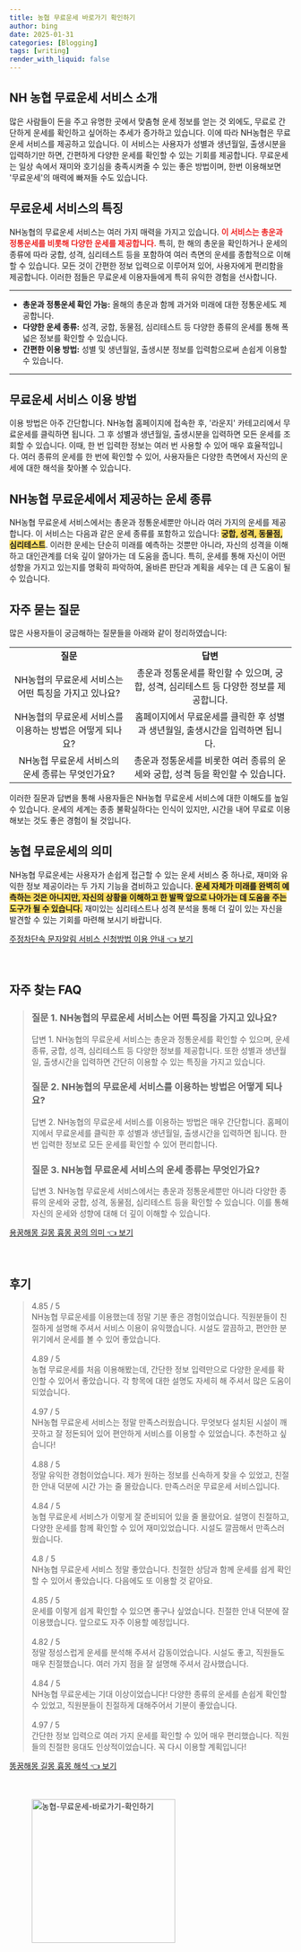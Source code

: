 ```yaml
---
title: 농협 무료운세 바로가기 확인하기
author: bing
date: 2025-01-31
categories: [Blogging]
tags: [writing]
render_with_liquid: false
---
```

<h2 id='농협 무료운세 서비스 소개'>NH 농협 무료운세 서비스 소개</h2>

<p>많은 사람들이 돈을 주고 유명한 곳에서 맞춤형 운세 정보를 얻는 것 외에도, 무료로 간단하게 운세를 확인하고 싶어하는 추세가 증가하고 있습니다. 이에 따라 NH농협은 무료운세 서비스를 제공하고 있습니다. 이 서비스는 사용자가 성별과 생년월일, 출생시분을 입력하기만 하면, 간편하게 다양한 운세를 확인할 수 있는 기회를 제공합니다. 무료운세는 일상 속에서 재미와 호기심을 충족시켜줄 수 있는 좋은 방법이며, 한번 이용해보면 &#39;무료운세&#39;의 매력에 빠져들 수도 있습니다.</p>

<h2 id='서비스 특징'>무료운세 서비스의 특징</h2>

<p>NH농협의 무료운세 서비스는 여러 가지 매력을 가지고 있습니다. <b><span style="color: #ee2323;">이 서비스는 총운과 정통운세를 비롯해 다양한 운세를 제공합니다.</span></b> 특히, 한 해의 총운을 확인하거나 운세의 종류에 따라 궁합, 성격, 심리테스트 등을 포함하여 여러 측면의 운세를 종합적으로 이해할 수 있습니다. 모든 것이 간편한 정보 입력으로 이루어져 있어, 사용자에게 편리함을 제공합니다. 이러한 점들은 무료운세 이용자들에게 특히 유익한 경험을 선사합니다.</p>

<hr />

<ul>
    <li><b>총운과 정통운세 확인 가능:</b> 올해의 총운과 함께 과거와 미래에 대한 정통운세도 제공합니다.</li>
    <li><b>다양한 운세 종류:</b> 성격, 궁합, 동물점, 심리테스트 등 다양한 종류의 운세를 통해 폭넓은 정보를 확인할 수 있습니다.</li>
    <li><b>간편한 이용 방법:</b> 성별 및 생년월일, 출생시분 정보를 입력함으로써 손쉽게 이용할 수 있습니다.</li>
</ul>

<hr />

<h2 id='이용 방법'>무료운세 서비스 이용 방법</h2>

<p>이용 방법은 아주 간단합니다. NH농협 홈페이지에 접속한 후, &#39;라운지&#39; 카테고리에서 무료운세를 클릭하면 됩니다. 그 후 성별과 생년월일, 출생시분을 입력하면 모든 운세를 조회할 수 있습니다. 이때, 한 번 입력한 정보는 여러 번 사용할 수 있어 매우 효율적입니다. 여러 종류의 운세를 한 번에 확인할 수 있어, 사용자들은 다양한 측면에서 자신의 운세에 대한 해석을 찾아볼 수 있습니다.</p>

<h2 id='운세 종류'>NH농협 무료운세에서 제공하는 운세 종류</h2>

<p>NH농협 무료운세 서비스에서는 총운과 정통운세뿐만 아니라 여러 가지의 운세를 제공합니다. 이 서비스는 다음과 같은 운세 종류를 포함하고 있습니다: <b><span style="background-color: #ffe066;">궁합, 성격, 동물점, 심리테스트</span></b>. 이러한 운세는 단순히 미래를 예측하는 것뿐만 아니라, 자신의 성격을 이해하고 대인관계를 더욱 깊이 알아가는 데 도움을 줍니다. 특히, 운세를 통해 자신이 어떤 성향을 가지고 있는지를 명확히 파악하여, 올바른 판단과 계획을 세우는 데 큰 도움이 될 수 있습니다.</p>

<h2 id='자주 묻는 질문'>자주 묻는 질문</h2>

<p>많은 사용자들이 궁금해하는 질문들을 아래와 같이 정리하였습니다:</p>

<table>
    <tr>
        <td style="text-align: center; height: 17px;"><b>질문</b></td>
        <td style="text-align: center; height: 17px;"><b>답변</b></td>
    </tr>
    <tr>
        <td style="text-align: center; height: 17px;">NH농협의 무료운세 서비스는 어떤 특징을 가지고 있나요?</td>
        <td style="text-align: center; height: 17px;">총운과 정통운세를 확인할 수 있으며, 궁합, 성격, 심리테스트 등 다양한 정보를 제공합니다.</td>
    </tr>
    <tr>
        <td style="text-align: center; height: 17px;">NH농협의 무료운세 서비스를 이용하는 방법은 어떻게 되나요?</td>
        <td style="text-align: center; height: 17px;">홈페이지에서 무료운세를 클릭한 후 성별과 생년월일, 출생시간을 입력하면 됩니다.</td>
    </tr>
    <tr>
        <td style="text-align: center; height: 17px;">NH농협 무료운세 서비스의 운세 종류는 무엇인가요?</td>
        <td style="text-align: center; height: 17px;">총운과 정통운세를 비롯한 여러 종류의 운세와 궁합, 성격 등을 확인할 수 있습니다.</td>
    </tr>
</table>

<p>이러한 질문과 답변을 통해 사용자들은 NH농협 무료운세 서비스에 대한 이해도를 높일 수 있습니다. 운세의 세계는 종종 불확실하다는 인식이 있지만, 시간을 내어 무료로 이용해보는 것도 좋은 경험이 될 것입니다.</p>

<h2 id='결론'>농협 무료운세의 의미</h2>

<p>NH농협 무료운세는 사용자가 손쉽게 접근할 수 있는 운세 서비스 중 하나로, 재미와 유익한 정보 제공이라는 두 가지 기능을 겸비하고 있습니다. <b><span style="background-color: #ffe066;">운세 자체가 미래를 완벽히 예측하는 것은 아니지만, 자신의 상황을 이해하고 한 발짝 앞으로 나아가는 데 도움을 주는 도구가 될 수 있습니다.</span></b> 재미있는 심리테스트나 성격 분석을 통해 더 깊이 있는 자신을 발견할 수 있는 기회를 마련해 보시기 바랍니다.</p>
<p><a class="click-button" title="주정차단속 문자알림 서비스 신청방법 이용 안내" href="https://afficreate.github.io/posts/%EC%A3%BC%EC%A0%95%EC%B0%A8%EB%8B%A8%EC%86%8D-%EB%AC%B8%EC%9E%90%EC%95%8C%EB%A6%BC-%EC%84%9C%EB%B9%84%EC%8A%A4-%EC%8B%A0%EC%B2%AD%EB%B0%A9%EB%B2%95-%EC%9D%B4%EC%9A%A9-%EC%95%88%EB%82%B4/" rel="dofollow">주정차단속 문자알림 서비스 신청방법 이용 안내 👈 보기</a></p><br>
<h2 id='자주_찾는_FAQ'>자주 찾는 FAQ</h2>
<div itemscope="" itemtype="https://schema.org/FAQPage"> 
<blockquote> 
<div itemscope="" itemprop="mainEntity" itemtype="https://schema.org/Question"> 
<h3 itemprop="name">질문 1. NH농협의 무료운세 서비스는 어떤 특징을 가지고 있나요?</h3> 
<div itemscope="" itemprop="acceptedAnswer" itemtype="https://schema.org/Answer"> 
<span itemprop="text"> 
<p>답변 1. NH농협의 무료운세 서비스는 총운과 정통운세를 확인할 수 있으며, 운세 종류, 궁합, 성격, 심리테스트 등 다양한 정보를 제공합니다. 또한 성별과 생년월일, 출생시간을 입력하면 간단히 이용할 수 있는 특징을 가지고 있습니다.</p> 
</span> 
</div> 
</div> 
<div itemscope="" itemprop="mainEntity" itemtype="https://schema.org/Question"> 
<h3 itemprop="name">질문 2. NH농협의 무료운세 서비스를 이용하는 방법은 어떻게 되나요?</h3> 
<div itemscope="" itemprop="acceptedAnswer" itemtype="https://schema.org/Answer"> 
<span itemprop="text"> 
<p>답변 2. NH농협의 무료운세 서비스를 이용하는 방법은 매우 간단합니다. 홈페이지에서 무료운세를 클릭한 후 성별과 생년월일, 출생시간을 입력하면 됩니다. 한 번 입력한 정보로 모든 운세를 확인할 수 있어 편리합니다.</p> 
</span> 
</div> 
</div> 
<div itemscope="" itemprop="mainEntity" itemtype="https://schema.org/Question"> 
<h3 itemprop="name">질문 3. NH농협 무료운세 서비스의 운세 종류는 무엇인가요?</h3> 
<div itemscope="" itemprop="acceptedAnswer" itemtype="https://schema.org/Answer"> 
<span itemprop="text"> 
<p>답변 3. NH농협 무료운세 서비스에서는 총운과 정통운세뿐만 아니라 다양한 종류의 운세와 궁합, 성격, 동물점, 심리테스트 등을 확인할 수 있습니다. 이를 통해 자신의 운세와 성향에 대해 더 깊이 이해할 수 있습니다.</p> 
</span> 
</div> 
</div> 
</blockquote> 
</div>
<p><a class="click-button" title="용꿈해몽 길몽 흉몽 꿈의 의미" href="https://afficreate.github.io/posts/%EC%9A%A9%EA%BF%88%ED%95%B4%EB%AA%BD-%EA%B8%B8%EB%AA%BD-%ED%9D%89%EB%AA%BD-%EA%BF%88%EC%9D%98-%EC%9D%98%EB%AF%B8/" rel="dofollow">용꿈해몽 길몽 흉몽 꿈의 의미 👈 보기</a></p><br>
<h2 id='후기'>후기</h2>
<div itemscope itemtype="https://schema.org/Product">
  <blockquote>
  <div itemprop="review" itemscope itemtype="https://schema.org/Review">
      <div itemprop="reviewRating" itemscope itemtype="https://schema.org/Rating"> <span itemprop="ratingValue">4.85</span> / <span itemprop="bestRating">5</span> </div>
      <span itemprop="reviewBody">NH농협 무료운세를 이용했는데 정말 기분 좋은 경험이었습니다. 직원분들이 친절하게 설명해 주셔서 서비스 이용이 유익했습니다. 시설도 깔끔하고, 편안한 분위기에서 운세를 볼 수 있어 좋았습니다.</span>
  </div>
  <br>
  <div itemprop="review" itemscope itemtype="https://schema.org/Review">
      <div itemprop="reviewRating" itemscope itemtype="https://schema.org/Rating"> <span itemprop="ratingValue">4.89</span> / <span itemprop="bestRating">5</span> </div>
      <span itemprop="reviewBody">농협 무료운세를 처음 이용해봤는데, 간단한 정보 입력만으로 다양한 운세를 확인할 수 있어서 좋았습니다. 각 항목에 대한 설명도 자세히 해 주셔서 많은 도움이 되었습니다.</span>
  </div>
  <br>
  <div itemprop="review" itemscope itemtype="https://schema.org/Review">
      <div itemprop="reviewRating" itemscope itemtype="https://schema.org/Rating"> <span itemprop="ratingValue">4.97</span> / <span itemprop="bestRating">5</span> </div>
      <span itemprop="reviewBody">NH농협 무료운세 서비스는 정말 만족스러웠습니다. 무엇보다 설치된 시설이 깨끗하고 잘 정돈되어 있어 편안하게 서비스를 이용할 수 있었습니다. 추천하고 싶습니다!</span>
  </div>
  <br>
  <div itemprop="review" itemscope itemtype="https://schema.org/Review">
      <div itemprop="reviewRating" itemscope itemtype="https://schema.org/Rating"> <span itemprop="ratingValue">4.88</span> / <span itemprop="bestRating">5</span> </div>
      <span itemprop="reviewBody">정말 유익한 경험이었습니다. 제가 원하는 정보를 신속하게 찾을 수 있었고, 친절한 안내 덕분에 시간 가는 줄 몰랐습니다. 만족스러운 무료운세 서비스입니다.</span>
  </div>
  <br>
  <div itemprop="review" itemscope itemtype="https://schema.org/Review">
      <div itemprop="reviewRating" itemscope itemtype="https://schema.org/Rating"> <span itemprop="ratingValue">4.84</span> / <span itemprop="bestRating">5</span> </div>
      <span itemprop="reviewBody">농협 무료운세 서비스가 이렇게 잘 준비되어 있을 줄 몰랐어요. 설명이 친절하고, 다양한 운세를 함께 확인할 수 있어 재미있었습니다. 시설도 깔끔해서 만족스러웠습니다.</span>
  </div>
  <br>
  <div itemprop="review" itemscope itemtype="https://schema.org/Review">
      <div itemprop="reviewRating" itemscope itemtype="https://schema.org/Rating"> <span itemprop="ratingValue">4.8</span> / <span itemprop="bestRating">5</span> </div>
      <span itemprop="reviewBody">NH농협 무료운세 서비스 정말 좋았습니다. 친절한 상담과 함께 운세를 쉽게 확인할 수 있어서 좋았습니다. 다음에도 또 이용할 것 같아요.</span>
  </div>
  <br>
  <div itemprop="review" itemscope itemtype="https://schema.org/Review">
      <div itemprop="reviewRating" itemscope itemtype="https://schema.org/Rating"> <span itemprop="ratingValue">4.85</span> / <span itemprop="bestRating">5</span> </div>
      <span itemprop="reviewBody">운세를 이렇게 쉽게 확인할 수 있으면 좋구나 싶었습니다. 친절한 안내 덕분에 잘 이용했습니다. 앞으로도 자주 이용할 예정입니다.</span>
  </div>
  <br>
  <div itemprop="review" itemscope itemtype="https://schema.org/Review">
      <div itemprop="reviewRating" itemscope itemtype="https://schema.org/Rating"> <span itemprop="ratingValue">4.82</span> / <span itemprop="bestRating">5</span> </div>
      <span itemprop="reviewBody">정말 정성스럽게 운세를 분석해 주셔서 감동이었습니다. 시설도 좋고, 직원들도 매우 친절했습니다. 여러 가지 점을 잘 설명해 주셔서 감사했습니다.</span>
  </div>
  <br>
  <div itemprop="review" itemscope itemtype="https://schema.org/Review">
      <div itemprop="reviewRating" itemscope itemtype="https://schema.org/Rating"> <span itemprop="ratingValue">4.84</span> / <span itemprop="bestRating">5</span> </div>
      <span itemprop="reviewBody">NH농협 무료운세는 기대 이상이었습니다! 다양한 종류의 운세를 손쉽게 확인할 수 있었고, 직원분들이 친절하게 대해주어서 기분이 좋았습니다.</span>
  </div>
  <br>
  <div itemprop="review" itemscope itemtype="https://schema.org/Review">
      <div itemprop="reviewRating" itemscope itemtype="https://schema.org/Rating"> <span itemprop="ratingValue">4.97</span> / <span itemprop="bestRating">5</span> </div>
      <span itemprop="reviewBody">간단한 정보 입력으로 여러 가지 운세를 확인할 수 있어 매우 편리했습니다. 직원들의 친절한 응대도 인상적이었습니다. 꼭 다시 이용할 계획입니다!</span>
  </div>
  </blockquote>
</div>
<p><a class="click-button" title="똥꿈해몽 길몽 흉몽 해석" href="https://afficreate.github.io/posts/%EB%98%A5%EA%BF%88%ED%95%B4%EB%AA%BD-%EA%B8%B8%EB%AA%BD-%ED%9D%89%EB%AA%BD-%ED%95%B4%EC%84%9D/" rel="dofollow">똥꿈해몽 길몽 흉몽 해석 👈 보기</a></p><br>
<figure class="image"><img src="https://afficreate.github.io/assets/img/thumbnail/농협-무료운세-바로가기-확인하기.webp" alt="농협-무료운세-바로가기-확인하기" width="256" height="256"></figure>
